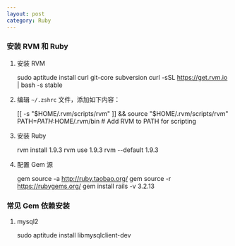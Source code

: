 ```yaml
---
layout: post
category: Ruby
---
```



### 安装 RVM 和 Ruby

   1. 安装 RVM
   
        sudo aptitude install curl git-core subversion
        curl -sSL https://get.rvm.io | bash -s stable

   2. 编辑 `~/.zshrc` 文件，添加如下内容：

         [[ -s "$HOME/.rvm/scripts/rvm" ]] && source "$HOME/.rvm/scripts/rvm"
         PATH=$PATH:$HOME/.rvm/bin # Add RVM to PATH for scripting

   3. 安装 Ruby

        rvm install 1.9.3
        rvm use 1.9.3
        rvm --default 1.9.3

   4. 配置 Gem 源
   
        gem source -a http://ruby.taobao.org/
        gem source -r https://rubygems.org/
        gem install rails -v 3.2.13

### 常见 Gem 依赖安装

   1. mysql2

        sudo aptitude install libmysqlclient-dev
